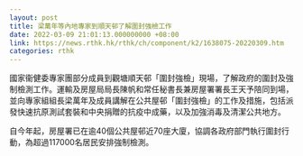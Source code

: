 ```yaml
---
layout: post
title: 梁萬年等內地專家到順天邨了解圍封強檢工作
date: 2022-03-09 21:01:13.000000000 +08:00
link: https://news.rthk.hk/rthk/ch/component/k2/1638075-20220309.htm
categories: rthk
---
```


國家衞健委專家團部分成員到觀塘順天邨「圍封強檢」現場，了解政府的圍封及強制檢測工作。運輸及房屋局局長陳帆和常任秘書長兼房屋署署長王天予陪同到場，並向專家組組長梁萬年及成員講解在公共屋邨「圍封強檢」的工作及措施，包括派發快速抗原測試套裝和中央捐贈的抗疫中成藥，以及加強消毒及清潔公共地方。

自今年起，房屋署已在逾40個公共屋邨近70座大廈，協調各政府部門執行圍封行動，為超過117000名居民安排強制檢測。
